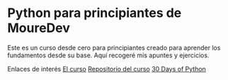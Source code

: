 # Python para principiantes de MoureDev
Este es un curso desde cero para principiantes creado para aprender los fundamentos desde su base. Aquí recogeré mis apuntes y ejercicios.

Enlaces de interés
[El curso](https://www.youtube.com/watch?v=Kp4Mvapo5kc&ab_channel=MoureDevbyBraisMoure)
[Repositorio del curso](https://github.com/mouredev/Hello-Python?tab=readme-ov-file)
[30 Days of Python](https://github.com/Asabeneh/30-Days-Of-Python/tree/master)

